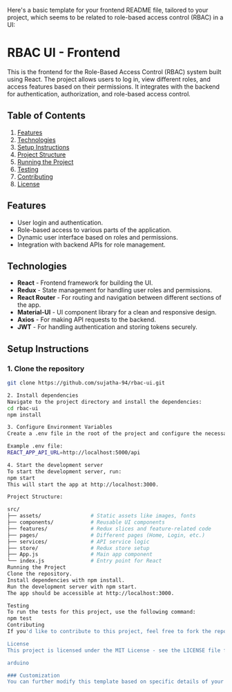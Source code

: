 Here's a basic template for your frontend README file, tailored to your project, which seems to be related to role-based access control (RBAC) in a UI:
# RBAC UI - Frontend
This is the frontend for the Role-Based Access Control (RBAC) system built using React. The project allows users to log in, view different roles, and access features based on their permissions. It integrates with the backend for authentication, authorization, and role-based access control.

## Table of Contents
1. [Features](#features)
2. [Technologies](#technologies)
3. [Setup Instructions](#setup-instructions)
4. [Project Structure](#project-structure)
5. [Running the Project](#running-the-project)
6. [Testing](#testing)
7. [Contributing](#contributing)
8. [License](#license)

## Features
- User login and authentication.
- Role-based access to various parts of the application.
- Dynamic user interface based on roles and permissions.
- Integration with backend APIs for role management.

## Technologies
- **React** - Frontend framework for building the UI.
- **Redux** - State management for handling user roles and permissions.
- **React Router** - For routing and navigation between different sections of the app.
- **Material-UI** - UI component library for a clean and responsive design.
- **Axios** - For making API requests to the backend.
- **JWT** - For handling authentication and storing tokens securely.

## Setup Instructions

### 1. Clone the repository
```bash
git clone https://github.com/sujatha-94/rbac-ui.git

2. Install dependencies
Navigate to the project directory and install the dependencies:
cd rbac-ui
npm install

3. Configure Environment Variables
Create a .env file in the root of the project and configure the necessary environment variables, such as the API endpoint for authentication.

Example .env file:
REACT_APP_API_URL=http://localhost:5000/api

4. Start the development server
To start the development server, run:
npm start
This will start the app at http://localhost:3000.

Project Structure:

src/
├── assets/                # Static assets like images, fonts
├── components/            # Reusable UI components
├── features/              # Redux slices and feature-related code
├── pages/                 # Different pages (Home, Login, etc.)
├── services/              # API service logic
├── store/                 # Redux store setup
├── App.js                 # Main app component
└── index.js               # Entry point for React
Running the Project
Clone the repository.
Install dependencies with npm install.
Run the development server with npm start.
The app should be accessible at http://localhost:3000.

Testing
To run the tests for this project, use the following command:
npm test
Contributing
If you'd like to contribute to this project, feel free to fork the repository, make your changes, and submit a pull request. Contributions are welcome!

License
This project is licensed under the MIT License - see the LICENSE file for details.

arduino

### Customization
You can further modify this template based on specific details of your project, like more detailed instructions, testing frameworks used, or any additional steps required for setup.

